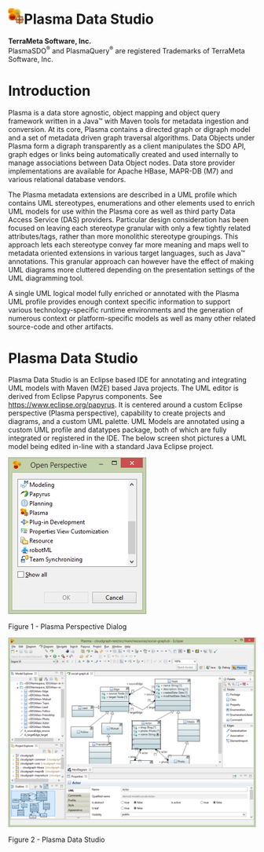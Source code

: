 <img src="media/899f97f67a142f224eba0adb07d46a52.png" alt="big-icon" width="32" height="32" />**Plasma Data Studio**
======================

**TerraMeta Software, Inc.**  
PlasmaSDO<sup>®</sup> and PlasmaQuery<sup>®</sup> are registered
Trademarks of TerraMeta Software, Inc.

**Introduction**
================

Plasma is a data store agnostic, object mapping and object query framework
written in a Java™ with Maven tools for metadata ingestion and conversion. At
its core, Plasma contains a directed graph or digraph model and a set of
metadata driven graph traversal algorithms. Data Objects under Plasma form a
digraph transparently as a client manipulates the SDO API, graph edges or links
being automatically created and used internally to manage associations between
Data Object nodes. Data store provider implementations are available for Apache
HBase, MAPR-DB (M7) and various relational database vendors.

The Plasma metadata extensions are described in a UML profile which contains UML
stereotypes, enumerations and other elements used to enrich UML models for use
within the Plasma core as well as third party Data Access Service (DAS)
providers. Particular design consideration has been focused on leaving each
stereotype granular with only a few tightly related attributes/tags, rather than
more monolithic stereotype groupings. This approach lets each stereotype convey
far more meaning and maps well to metadata oriented extensions in various target
languages, such as Java™ annotations. This granular approach can however have
the effect of making UML diagrams more cluttered depending on the presentation
settings of the UML diagramming tool.

A single UML logical model fully enriched or annotated with the Plasma UML
profile provides enough context specific information to support various
technology-specific runtime environments and the generation of numerous context
or platform-specific models as well as many other related source-code and other
artifacts.

**Plasma Data Studio**
======================

Plasma Data Studio is an Eclipse based IDE for annotating and integrating UML
models with Maven (M2E) based Java projects. The UML editor is derived from
Eclipse Papyrus components. See <https://www.eclipse.org/papyrus>. It is
centered around a custom Eclipse perspective (Plasma perspective), capability to
create projects and diagrams, and a custom UML palette. UML Models are annotated
using a custom UML profile and datatypes package, both of which are fully
integrated or registered in the IDE. The below screen shot pictures a UML model
being edited in-line with a standard Java Eclipse project.

![](media/b855214d143a06e9e4f712c2eef43c12.png)

Figure 1 - Plasma Perspective Dialog

![](media/4eebb495fa7ab2cfead10a8a3ffb06c7.png)

Figure 2 - Plasma Data Studio
